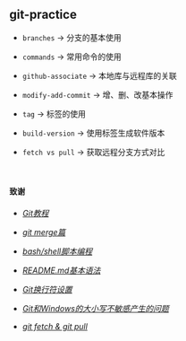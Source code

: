 ## git-practice

* `branches` → 分支的基本使用

* `commands` → 常用命令的使用

* `github-associate` → 本地库与远程库的关联

* `modify-add-commit` → 增、删、改基本操作

* `tag` → 标签的使用

* `build-version` → 使用标签生成软件版本

* `fetch vs pull` → 获取远程分支方式对比

<br/>

#### 致谢

* *[Git教程](https://www.liaoxuefeng.com/wiki/896043488029600)*

* *[git merge篇](https://blog.csdn.net/weixin_44018338/article/details/98881164)*

* *[bash/shell脚本编程](https://www.jianshu.com/p/5568d311fb5a)*

* *[README.md基本语法](https://www.jianshu.com/p/8af597957fe2)*

* *[Git换行符设置](https://blog.csdn.net/CaoQiuBoll/article/details/88072763)*

* *[Git和Windows的大小写不敏感产生的问题](https://blog.csdn.net/weixin_43719606/article/details/104788347)*

* *[git fetch & git pull](https://blog.csdn.net/qq_42780289/article/details/98049574)*
